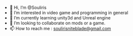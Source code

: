 - 👋 Hi, I’m @Souliris
- 👀 I’m interested in video game and programming in general
- 🌱 I’m currently learning unity3d and Unreal engine
- 💞️ I’m looking to collaborate on mods or a game.
- 📫 How to reach me : soulirisniteblade@gmail.com

<!---
Souliris/Souliris is a ✨ special ✨ repository because its `README.md` (this file) appears on your GitHub profile.
You can click the Preview link to take a look at your changes.
--->
